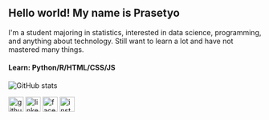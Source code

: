## Hello world! My name is Prasetyo

I'm a student majoring in statistics, interested in data science, programming, and anything about technology. Still want to learn a lot and have not mastered many things.

#### Learn: Python/R/HTML/CSS/JS

![GitHub stats](https://github-readme-stats.vercel.app/api?username=profjrmalik&theme=blue-green&show_icons=true)

[<img src='https://cdn.jsdelivr.net/npm/simple-icons@5.1.0/icons/github.svg' alt='github' height='30'>](https://github.com/profjrmalik)  [<img src='https://cdn.jsdelivr.net/npm/simple-icons@5.1.0/icons/linkedin.svg' alt='linkedin' height='30'>](https://www.linkedin.com/in/prasetyo-fajar-malik-86b186210/)  [<img src='https://cdn.jsdelivr.net/npm/simple-icons@5.1.0/icons/facebook.svg' alt='facebook' height='30'>](https://www.facebook.com/profile.php?id=100006135377743)  [<img src='https://cdn.jsdelivr.net/npm/simple-icons@5.1.0/icons/instagram.svg' alt='instagram' height='30'>](https://www.instagram.com/profjrmalik/)  
